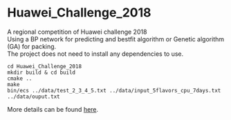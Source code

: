 # Huawei_Challenge_2018
A regional competition of Huawei challenge 2018<br>
Using a BP network for predicting and bestfit algorithm or Genetic algorithm (GA) for packing.<br>
The project does not need to install any dependencies to use.<br>

    cd Huawei_Challenge_2018
    mkdir build & cd build
    cmake ..
    make 
    bin/ecs ../data/test_2_3_4_5.txt ../data/input_5flavors_cpu_7days.txt ../data/ouput.txt

More details can be found [here](http://codecraft.devcloud.huaweicloud.com/home/detail).
